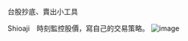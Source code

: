 台股抄底、賣出小工具　

Shioaji　時刻監控股價，寫自己的交易策略。
![image](https://github.com/serendipity109/Shioaji_tool/2408.PNG)
